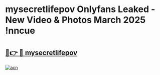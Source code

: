 # mysecretlifepov Onlyfans Leaked - New Video & Photos March 2025 !nncue

# <h2><a href="https://2rzuc7.iuczelnia.edu.pl?title=mysecretlifepov&ref=nncue">🔗👉 🔴 mysecretlifepov</a></h2>

[![acn](https://github.com/user-attachments/assets/0f9c940e-d8b0-45ae-aac7-cd30a18b3e1c)](https://2rzuc7.iuczelnia.edu.pl?title=mysecretlifepov&ref=nncue)

